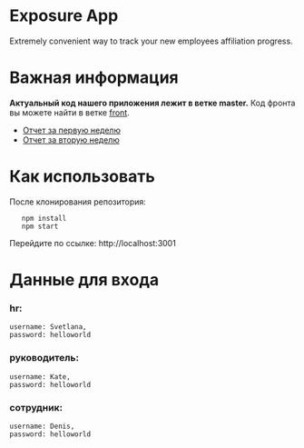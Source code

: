 # Exposure App
Extremely convenient way to track your new employees affiliation progress.

# Важная информация
**Актуальный код нашего приложения лежит в ветке master.** Код фронта вы можете найти в ветке [front](https://github.com/greenatom-hr-case-lab/exposure-app-4x4/tree/front).

- [Отчет за первую неделю](https://youtu.be/-ZwnUnwZZlc)
- [Отчет за вторую неделю](https://youtu.be/-0WG5laPraQ)

# Как использовать
  После клонирования репозитория:
  ```
     npm install
     npm start
  ```
  Перейдите по ссылке: http://localhost:3001
  
# Данные для входа 
### hr:  
    username: Svetlana, 
    password: helloworld
    
### руководитель:  
    username: Kate, 
    password: helloworld
  
### сотрудник: 
    username: Denis,
    password: helloworld
    
    
